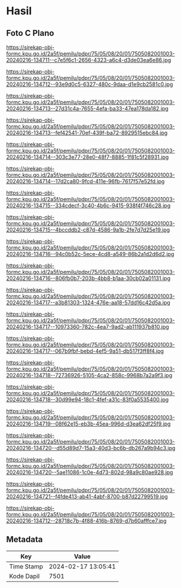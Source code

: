 # Hasil

## Foto C Plano

https://sirekap-obj-formc.kpu.go.id/2a5f/pemilu/pdpr/75/05/08/20/01/7505082001003-20240216-134711--c7e5f6c1-2656-4323-a6c4-d3de03ea6e86.jpg

https://sirekap-obj-formc.kpu.go.id/2a5f/pemilu/pdpr/75/05/08/20/01/7505082001003-20240216-134712--93e9d0c5-6327-480c-9daa-d1e9cb2581c0.jpg

https://sirekap-obj-formc.kpu.go.id/2a5f/pemilu/pdpr/75/05/08/20/01/7505082001003-20240216-134713--27d31c4a-7655-4efa-ba33-47ea178da182.jpg

https://sirekap-obj-formc.kpu.go.id/2a5f/pemilu/pdpr/75/05/08/20/01/7505082001003-20240216-134713--fef42541-70ef-439f-ba72-8929515ebc84.jpg

https://sirekap-obj-formc.kpu.go.id/2a5f/pemilu/pdpr/75/05/08/20/01/7505082001003-20240216-134714--303c3e77-28e0-48f7-8885-1f81c5f28931.jpg

https://sirekap-obj-formc.kpu.go.id/2a5f/pemilu/pdpr/75/05/08/20/01/7505082001003-20240216-134714--17d2ca80-9fcd-411e-96fb-7617f57e52fd.jpg

https://sirekap-obj-formc.kpu.go.id/2a5f/pemilu/pdpr/75/05/08/20/01/7505082001003-20240216-134715--334cdecf-3c40-4b6c-9415-938f4f746c28.jpg

https://sirekap-obj-formc.kpu.go.id/2a5f/pemilu/pdpr/75/05/08/20/01/7505082001003-20240216-134715--4bccddb2-c87d-4586-9a1b-2fe7d7d25e19.jpg

https://sirekap-obj-formc.kpu.go.id/2a5f/pemilu/pdpr/75/05/08/20/01/7505082001003-20240216-134716--94c0b52c-5ece-4cd8-a549-86b2a1d2d6d2.jpg

https://sirekap-obj-formc.kpu.go.id/2a5f/pemilu/pdpr/75/05/08/20/01/7505082001003-20240216-134716--806fb0b7-203b-4bb8-b1aa-30cb02a01131.jpg

https://sirekap-obj-formc.kpu.go.id/2a5f/pemilu/pdpr/75/05/08/20/01/7505082001003-20240216-134717--a3b81303-1324-476e-aa18-57dd16c42d5a.jpg

https://sirekap-obj-formc.kpu.go.id/2a5f/pemilu/pdpr/75/05/08/20/01/7505082001003-20240216-134717--10973360-782c-4ea7-9ad2-ab111937b810.jpg

https://sirekap-obj-formc.kpu.go.id/2a5f/pemilu/pdpr/75/05/08/20/01/7505082001003-20240216-134717--067b9fbf-bebd-4ef5-9a51-db517f3ff8f4.jpg

https://sirekap-obj-formc.kpu.go.id/2a5f/pemilu/pdpr/75/05/08/20/01/7505082001003-20240216-134718--72736926-5105-4ca2-858c-9968b7a2a9f3.jpg

https://sirekap-obj-formc.kpu.go.id/2a5f/pemilu/pdpr/75/05/08/20/01/7505082001003-20240216-134718--30d99e94-18c1-4fef-a31c-83f0a5535400.jpg

https://sirekap-obj-formc.kpu.go.id/2a5f/pemilu/pdpr/75/05/08/20/01/7505082001003-20240216-134719--08f62e15-eb3b-45ea-996d-d3ea62df25f9.jpg

https://sirekap-obj-formc.kpu.go.id/2a5f/pemilu/pdpr/75/05/08/20/01/7505082001003-20240216-134720--d55d89d7-15a3-40d3-bc6b-db267a9b94c3.jpg

https://sirekap-obj-formc.kpu.go.id/2a5f/pemilu/pdpr/75/05/08/20/01/7505082001003-20240216-134720--5ae11086-1c0e-4d73-802d-98a9c80ae928.jpg

https://sirekap-obj-formc.kpu.go.id/2a5f/pemilu/pdpr/75/05/08/20/01/7505082001003-20240216-134721--f4fde413-ab41-4abf-8700-b87d22799519.jpg

https://sirekap-obj-formc.kpu.go.id/2a5f/pemilu/pdpr/75/05/08/20/01/7505082001003-20240216-134712--28718c7b-4f88-416b-8769-d7b60afffce7.jpg


## Metadata

| Key        | Value               |
| ---------- | ------------------- |
| Time Stamp | 2024-02-17 13:05:41 |
| Kode Dapil | 7501                |




